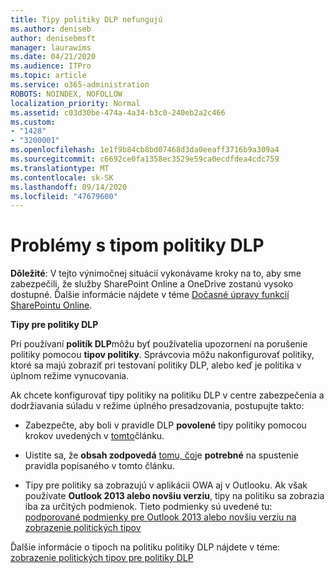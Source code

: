 ```yaml
---
title: Tipy politiky DLP nefungujú
ms.author: deniseb
author: denisebmsft
manager: laurawims
ms.date: 04/21/2020
ms.audience: ITPro
ms.topic: article
ms.service: o365-administration
ROBOTS: NOINDEX, NOFOLLOW
localization_priority: Normal
ms.assetid: c03d30be-474a-4a34-b3c0-240eb2a2c466
ms.custom:
- "1428"
- "3200001"
ms.openlocfilehash: 1e1f9b84cb8bd07468d3da0eeaff3716b9a309a4
ms.sourcegitcommit: c6692ce0fa1358ec3529e59ca0ecdfdea4cdc759
ms.translationtype: MT
ms.contentlocale: sk-SK
ms.lasthandoff: 09/14/2020
ms.locfileid: "47679600"
---
```

# <a name="dlp-policy-tip-issues"></a>Problémy s tipom politiky DLP

**Dôležité**: V tejto výnimočnej situácií vykonávame kroky na to, aby sme zabezpečili, že služby SharePoint Online a OneDrive zostanú vysoko dostupné. Ďalšie informácie nájdete v téme [Dočasné úpravy funkcií SharePointu Online](https://aka.ms/ODSPAdjustments).

**Tipy pre politiky DLP**

Pri používaní **politík DLP**môžu byť používatelia upozornení na porušenie politiky pomocou **tipov politiky**. Správcovia môžu nakonfigurovať politiky, ktoré sa majú zobraziť pri testovaní politiky DLP, alebo keď je politika v úplnom režime vynucovania.
  
Ak chcete konfigurovať tipy politiky na politiku DLP v centre zabezpečenia a dodržiavania súladu v režime úplného presadzovania, postupujte takto:
  
- Zabezpečte, aby boli v pravidle DLP **povolené** tipy politiky pomocou krokov uvedených v [tomto](https://docs.microsoft.com/microsoft-365/compliance/use-notifications-and-policy-tips)článku.

- Uistite sa, že **obsah zodpovedá** [tomu, čo](https://docs.microsoft.com/microsoft-365/compliance/sensitive-information-type-entity-definitions)je **potrebné** na spustenie pravidla popísaného v tomto článku.

- Tipy pre politiky sa zobrazujú v aplikácii OWA aj v Outlooku. Ak však používate **Outlook 2013 alebo novšiu verziu**, tipy na politiku sa zobrazia iba za určitých podmienok. Tieto podmienky sú uvedené tu: [podporované podmienky pre Outlook 2013 alebo novšiu verziu na zobrazenie politických tipov](https://docs.microsoft.com/microsoft-365/compliance/use-notifications-and-policy-tips)

Ďalšie informácie o tipoch na politiku politiky DLP nájdete v téme: [zobrazenie politických tipov pre politiky DLP](https://docs.microsoft.com/microsoft-365/compliance/use-notifications-and-policy-tips)
  